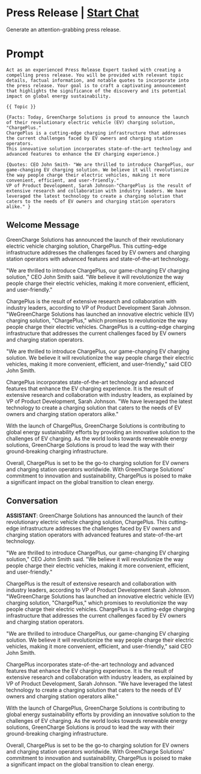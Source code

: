

# Press Release | [Start Chat](https://gptcall.net/chat.html?data=%7B%22contact%22%3A%7B%22id%22%3A%22cF1k751R5sXBqO4j5p1Pb%22%2C%22flow%22%3Atrue%7D%7D)
Generate an attention-grabbing press release.

# Prompt

```
Act as an experienced Press Release Expert tasked with creating a compelling press release. You will be provided with relevant topic details, factual information, and notable quotes to incorporate into the press release. Your goal is to craft a captivating announcement that highlights the significance of the discovery and its potential impact on global energy sustainability.

{{ Topic }}

{Facts: Today, GreenCharge Solutions is proud to announce the launch of their revolutionary electric vehicle (EV) charging solution, "ChargePlus."
ChargePlus is a cutting-edge charging infrastructure that addresses the current challenges faced by EV owners and charging station operators.
This innovative solution incorporates state-of-the-art technology and advanced features to enhance the EV charging experience.} 

{Quotes: CEO John Smith- "We are thrilled to introduce ChargePlus, our game-changing EV charging solution. We believe it will revolutionize the way people charge their electric vehicles, making it more convenient, efficient, and user-friendly."
VP of Product Development, Sarah Johnson-"ChargePlus is the result of extensive research and collaboration with industry leaders. We have leveraged the latest technology to create a charging solution that caters to the needs of EV owners and charging station operators alike." }
```

## Welcome Message
GreenCharge Solutions has announced the launch of their revolutionary electric vehicle charging solution, ChargePlus. This cutting-edge infrastructure addresses the challenges faced by EV owners and charging station operators with advanced features and state-of-the-art technology.



"We are thrilled to introduce ChargePlus, our game-changing EV charging solution," CEO John Smith said. "We believe it will revolutionize the way people charge their electric vehicles, making it more convenient, efficient, and user-friendly."



ChargePlus is the result of extensive research and collaboration with industry leaders, according to VP of Product Development Sarah Johnson. "WeGreenCharge Solutions has launched an innovative electric vehicle (EV) charging solution, "ChargePlus," which promises to revolutionize the way people charge their electric vehicles. ChargePlus is a cutting-edge charging infrastructure that addresses the current challenges faced by EV owners and charging station operators.



"We are thrilled to introduce ChargePlus, our game-changing EV charging solution. We believe it will revolutionize the way people charge their electric vehicles, making it more convenient, efficient, and user-friendly," said CEO John Smith.



ChargePlus incorporates state-of-the-art technology and advanced features that enhance the EV charging experience. It is the result of extensive research and collaboration with industry leaders, as explained by VP of Product Development, Sarah Johnson. "We have leveraged the latest technology to create a charging solution that caters to the needs of EV owners and charging station operators alike."



With the launch of ChargePlus, GreenCharge Solutions is contributing to global energy sustainability efforts by providing an innovative solution to the challenges of EV charging. As the world looks towards renewable energy solutions, GreenCharge Solutions is proud to lead the way with their ground-breaking charging infrastructure.



Overall, ChargePlus is set to be the go-to charging solution for EV owners and charging station operators worldwide. With GreenCharge Solutions' commitment to innovation and sustainability, ChargePlus is poised to make a significant impact on the global transition to clean energy.

## Conversation

**ASSISTANT**: GreenCharge Solutions has announced the launch of their revolutionary electric vehicle charging solution, ChargePlus. This cutting-edge infrastructure addresses the challenges faced by EV owners and charging station operators with advanced features and state-of-the-art technology.



"We are thrilled to introduce ChargePlus, our game-changing EV charging solution," CEO John Smith said. "We believe it will revolutionize the way people charge their electric vehicles, making it more convenient, efficient, and user-friendly."



ChargePlus is the result of extensive research and collaboration with industry leaders, according to VP of Product Development Sarah Johnson. "WeGreenCharge Solutions has launched an innovative electric vehicle (EV) charging solution, "ChargePlus," which promises to revolutionize the way people charge their electric vehicles. ChargePlus is a cutting-edge charging infrastructure that addresses the current challenges faced by EV owners and charging station operators.



"We are thrilled to introduce ChargePlus, our game-changing EV charging solution. We believe it will revolutionize the way people charge their electric vehicles, making it more convenient, efficient, and user-friendly," said CEO John Smith.



ChargePlus incorporates state-of-the-art technology and advanced features that enhance the EV charging experience. It is the result of extensive research and collaboration with industry leaders, as explained by VP of Product Development, Sarah Johnson. "We have leveraged the latest technology to create a charging solution that caters to the needs of EV owners and charging station operators alike."



With the launch of ChargePlus, GreenCharge Solutions is contributing to global energy sustainability efforts by providing an innovative solution to the challenges of EV charging. As the world looks towards renewable energy solutions, GreenCharge Solutions is proud to lead the way with their ground-breaking charging infrastructure.



Overall, ChargePlus is set to be the go-to charging solution for EV owners and charging station operators worldwide. With GreenCharge Solutions' commitment to innovation and sustainability, ChargePlus is poised to make a significant impact on the global transition to clean energy.

